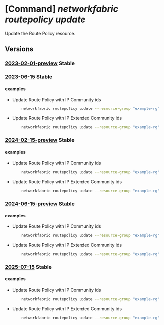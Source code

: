 # [Command] _networkfabric routepolicy update_

Update the Route Policy resource.

## Versions

### [2023-02-01-preview](/Resources/mgmt-plane/L3N1YnNjcmlwdGlvbnMve30vcmVzb3VyY2Vncm91cHMve30vcHJvdmlkZXJzL21pY3Jvc29mdC5tYW5hZ2VkbmV0d29ya2ZhYnJpYy9yb3V0ZXBvbGljaWVzL3t9/2023-02-01-preview.xml) **Stable**

<!-- mgmt-plane /subscriptions/{}/resourcegroups/{}/providers/microsoft.managednetworkfabric/routepolicies/{} 2023-02-01-preview -->

### [2023-06-15](/Resources/mgmt-plane/L3N1YnNjcmlwdGlvbnMve30vcmVzb3VyY2Vncm91cHMve30vcHJvdmlkZXJzL21pY3Jvc29mdC5tYW5hZ2VkbmV0d29ya2ZhYnJpYy9yb3V0ZXBvbGljaWVzL3t9/2023-06-15.xml) **Stable**

<!-- mgmt-plane /subscriptions/{}/resourcegroups/{}/providers/microsoft.managednetworkfabric/routepolicies/{} 2023-06-15 -->

#### examples

- Update Route Policy with IP Community ids
    ```bash
        networkfabric routepolicy update --resource-group "example-rg" --resource-name "example-routepolicy" --statements "[{sequenceNumber:1234,condition:{ipCommunityIds:['/subscriptions/xxxxx-xxxx-xxxx-xxxx-xxxxx/resourceGroups/example-rg/providers/Microsoft.ManagedNetworkFabric/ipCommunities/example-ipCommunityName'],ipPrefixId:'/subscriptions/xxxxx-xxxx-xxxx-xxxx-xxxxx/resourceGroups/example-rg/providers/Microsoft.ManagedNetworkFabric/ipPrefixes/example-ipPrefixName',type:Or},action:{localPreference:123,actionType:Permit,ipCommunityProperties:{add:{ipCommunityIds:['/subscriptions/xxxxx-xxxx-xxxx-xxxx-xxxxx/resourceGroups/example-rg/providers/Microsoft.ManagedNetworkFabric/ipCommunities/example-ipCommunityName']}}}}]"
    ```

- Update Route Policy with IP Extended Community ids
    ```bash
        networkfabric routepolicy update --resource-group "example-rg" --resource-name "example-routepolicy" --statements "[{sequenceNumber:1235,condition:{ipExtendedCommunityIds:['/subscriptions/xxxxx-xxxx-xxxx-xxxx-xxxxx/resourceGroups/example-rg/providers/Microsoft.ManagedNetworkFabric/ipExtendedCommunities/example-ipExtendedCommunityName'],type:And},action:{localPreference:1235,actionType:Deny,ipExtendedCommunityProperties:{set:{ipExtendedCommunityIds:['/subscriptions/xxxxx-xxxx-xxxx-xxxx-xxxxx/resourceGroups/example-rg/providers/Microsoft.ManagedNetworkFabric/ipExtendedCommunities/example-ipExtendedCommunityName']}}}}]"
    ```

### [2024-02-15-preview](/Resources/mgmt-plane/L3N1YnNjcmlwdGlvbnMve30vcmVzb3VyY2Vncm91cHMve30vcHJvdmlkZXJzL21pY3Jvc29mdC5tYW5hZ2VkbmV0d29ya2ZhYnJpYy9yb3V0ZXBvbGljaWVzL3t9/2024-02-15-preview.xml) **Stable**

<!-- mgmt-plane /subscriptions/{}/resourcegroups/{}/providers/microsoft.managednetworkfabric/routepolicies/{} 2024-02-15-preview -->

#### examples

- Update Route Policy with IP Community ids
    ```bash
        networkfabric routepolicy update --resource-group "example-rg" --resource-name "example-routepolicy" --statements "[{sequenceNumber:1234,condition:{ipCommunityIds:['/subscriptions/xxxxx-xxxx-xxxx-xxxx-xxxxx/resourceGroups/example-rg/providers/Microsoft.ManagedNetworkFabric/ipCommunities/example-ipCommunityName'],ipPrefixId:'/subscriptions/xxxxx-xxxx-xxxx-xxxx-xxxxx/resourceGroups/example-rg/providers/Microsoft.ManagedNetworkFabric/ipPrefixes/example-ipPrefixName',type:Or},action:{localPreference:123,actionType:Permit,ipCommunityProperties:{add:{ipCommunityIds:['/subscriptions/xxxxx-xxxx-xxxx-xxxx-xxxxx/resourceGroups/example-rg/providers/Microsoft.ManagedNetworkFabric/ipCommunities/example-ipCommunityName']}}}}]"
    ```

- Update Route Policy with IP Extended Community ids
    ```bash
        networkfabric routepolicy update --resource-group "example-rg" --resource-name "example-routepolicy" --statements "[{sequenceNumber:1235,condition:{ipExtendedCommunityIds:['/subscriptions/xxxxx-xxxx-xxxx-xxxx-xxxxx/resourceGroups/example-rg/providers/Microsoft.ManagedNetworkFabric/ipExtendedCommunities/example-ipExtendedCommunityName'],type:And},action:{localPreference:1235,actionType:Deny,ipExtendedCommunityProperties:{set:{ipExtendedCommunityIds:['/subscriptions/xxxxx-xxxx-xxxx-xxxx-xxxxx/resourceGroups/example-rg/providers/Microsoft.ManagedNetworkFabric/ipExtendedCommunities/example-ipExtendedCommunityName']}}}}]"
    ```

### [2024-06-15-preview](/Resources/mgmt-plane/L3N1YnNjcmlwdGlvbnMve30vcmVzb3VyY2Vncm91cHMve30vcHJvdmlkZXJzL21pY3Jvc29mdC5tYW5hZ2VkbmV0d29ya2ZhYnJpYy9yb3V0ZXBvbGljaWVzL3t9/2024-06-15-preview.xml) **Stable**

<!-- mgmt-plane /subscriptions/{}/resourcegroups/{}/providers/microsoft.managednetworkfabric/routepolicies/{} 2024-06-15-preview -->

#### examples

- Update Route Policy with IP Community ids
    ```bash
        networkfabric routepolicy update --resource-group "example-rg" --resource-name "example-routepolicy" --statements "[{sequenceNumber:1234,condition:{ipCommunityIds:['/subscriptions/xxxxx-xxxx-xxxx-xxxx-xxxxx/resourceGroups/example-rg/providers/Microsoft.ManagedNetworkFabric/ipCommunities/example-ipCommunityName'],ipPrefixId:'/subscriptions/xxxxx-xxxx-xxxx-xxxx-xxxxx/resourceGroups/example-rg/providers/Microsoft.ManagedNetworkFabric/ipPrefixes/example-ipPrefixName',type:Or},action:{localPreference:123,actionType:Permit,ipCommunityProperties:{add:{ipCommunityIds:['/subscriptions/xxxxx-xxxx-xxxx-xxxx-xxxxx/resourceGroups/example-rg/providers/Microsoft.ManagedNetworkFabric/ipCommunities/example-ipCommunityName']}}}}]"
    ```

- Update Route Policy with IP Extended Community ids
    ```bash
        networkfabric routepolicy update --resource-group "example-rg" --resource-name "example-routepolicy" --statements "[{sequenceNumber:1235,condition:{ipExtendedCommunityIds:['/subscriptions/xxxxx-xxxx-xxxx-xxxx-xxxxx/resourceGroups/example-rg/providers/Microsoft.ManagedNetworkFabric/ipExtendedCommunities/example-ipExtendedCommunityName'],type:And},action:{localPreference:1235,actionType:Deny,ipExtendedCommunityProperties:{set:{ipExtendedCommunityIds:['/subscriptions/xxxxx-xxxx-xxxx-xxxx-xxxxx/resourceGroups/example-rg/providers/Microsoft.ManagedNetworkFabric/ipExtendedCommunities/example-ipExtendedCommunityName']}}}}]"
    ```

### [2025-07-15](/Resources/mgmt-plane/L3N1YnNjcmlwdGlvbnMve30vcmVzb3VyY2Vncm91cHMve30vcHJvdmlkZXJzL21pY3Jvc29mdC5tYW5hZ2VkbmV0d29ya2ZhYnJpYy9yb3V0ZXBvbGljaWVzL3t9/2025-07-15.xml) **Stable**

<!-- mgmt-plane /subscriptions/{}/resourcegroups/{}/providers/microsoft.managednetworkfabric/routepolicies/{} 2025-07-15 -->

#### examples

- Update Route Policy with IP Community ids
    ```bash
        networkfabric routepolicy update --resource-group "example-rg" --resource-name "example-routepolicy" --statements "[{sequenceNumber:1234,condition:{ipCommunityIds:['/subscriptions/xxxxx-xxxx-xxxx-xxxx-xxxxx/resourceGroups/example-rg/providers/Microsoft.ManagedNetworkFabric/ipCommunities/example-ipCommunityName'],ipPrefixId:'/subscriptions/xxxxx-xxxx-xxxx-xxxx-xxxxx/resourceGroups/example-rg/providers/Microsoft.ManagedNetworkFabric/ipPrefixes/example-ipPrefixName',type:Or},action:{localPreference:123,actionType:Permit,ipCommunityProperties:{add:{ipCommunityIds:['/subscriptions/xxxxx-xxxx-xxxx-xxxx-xxxxx/resourceGroups/example-rg/providers/Microsoft.ManagedNetworkFabric/ipCommunities/example-ipCommunityName']}}}}]"
    ```

- Update Route Policy with IP Extended Community ids
    ```bash
        networkfabric routepolicy update --resource-group "example-rg" --resource-name "example-routepolicy" --statements "[{sequenceNumber:1235,condition:{ipExtendedCommunityIds:['/subscriptions/xxxxx-xxxx-xxxx-xxxx-xxxxx/resourceGroups/example-rg/providers/Microsoft.ManagedNetworkFabric/ipExtendedCommunities/example-ipExtendedCommunityName'],type:And},action:{localPreference:1235,actionType:Deny,ipExtendedCommunityProperties:{set:{ipExtendedCommunityIds:['/subscriptions/xxxxx-xxxx-xxxx-xxxx-xxxxx/resourceGroups/example-rg/providers/Microsoft.ManagedNetworkFabric/ipExtendedCommunities/example-ipExtendedCommunityName']}}}}]"
    ```
